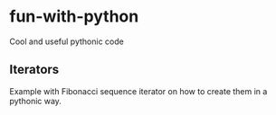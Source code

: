 # fun-with-python

Cool and useful pythonic code

## Iterators

Example with Fibonacci sequence iterator on how to create them in a pythonic
way.
